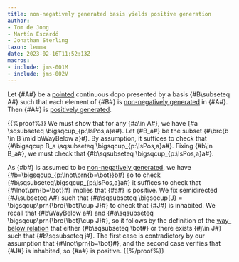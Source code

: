 ```yaml
---
title: non-negatively generated basis yields positive generation
author: 
- Tom de Jong
- Martín Escardó
- Jonathan Sterling
taxon: lemma
date: 2023-02-16T11:52:13Z
macros:
- include: jms-001M
- include: jms-002V
---
```


Let {#A#} be a [pointed](jms-001S) continuous dcpo presented by a basis {#B\subseteq A#} such that each element of {#B#} is [non-negatively generated](jms-002J) in {#A#}. Then {#A#} is [positively generated](jms-0023).

{{%proof%}}
We must show that for any {#a\in A#}, we have {#a \sqsubseteq \bigsqcup_{p:\IsPos\,a}a#}. Let {#B_a#} be the subset {#\brc{b \in B \mid b\WayBelow a}#}. By assumption, it suffices to check that {#\bigsqcup B_a \sqsubseteq \bigsqcup_{p:\IsPos\,a}a#}. Fixing {#b\in B_a#}, we must check that {#b\sqsubseteq \bigsqcup_{p:\IsPos\,a}a#}. 

As {#b#} is assumed to be [non-negatively generated](jms-002J), we have {#b=\bigsqcup_{p:\lnot\prn{b=\bot}}b#} so to check {#b\sqsubseteq\bigsqcup_{p:\IsPos\,a}a#} it suffices to check that {#\lnot\prn{b=\bot}#} implies that {#a#} is positive. We fix semidirected {#J\subseteq A#} such that {#a\sqsubseteq \bigsqcup{J} = \bigsqcup\prn{\brc{\bot}\cup J}#} to check that {#J#} is inhabited. We recall that {#b\WayBelow a#} and {#a\sqsubseteq \bigsqcup\prn{\brc{\bot}\cup J}#}, so it follows by the definition of the [way-below relation](jms-002V) that either {#b\sqsubseteq \bot#} or there exists {#j\in J#} such that {#b\sqsubseteq j#}. The first case is contradictory by our assumption that {#\lnot\prn{b=\bot}#}, and the second case verifies that {#J#} is inhabited, so {#a#} is positive.
{{%/proof%}}

